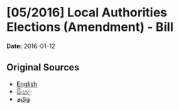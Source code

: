 # [05/2016] Local Authorities Elections (Amendment) - Bill

**Date:** 2016-01-12

## Original Sources

- [English](https://documents.gov.lk/view/bills/2016/1/05-2016_E.pdf)
- [සිංහල](https://documents.gov.lk/view/bills/2016/1/05-2016_S.pdf)
- [தமிழ்](https://documents.gov.lk/view/bills/2016/1/05-2016_T.pdf)
